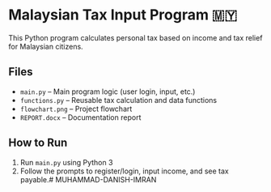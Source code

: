 # Malaysian Tax Input Program 🇲🇾

This Python program calculates personal tax based on income and tax relief for Malaysian citizens.

## Files

- `main.py` – Main program logic (user login, input, etc.)
- `functions.py` – Reusable tax calculation and data functions
- `flowchart.png` – Project flowchart
- `REPORT.docx` – Documentation report

## How to Run

1. Run `main.py` using Python 3
2. Follow the prompts to register/login, input income, and see tax payable.# MUHAMMAD-DANISH-IMRAN
